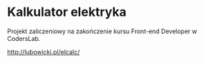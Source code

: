 # Kalkulator elektryka

Projekt zaliczeniowy na zakończenie kursu Front-end Developer w CodersLab.

http://lubowicki.pl/elcalc/
